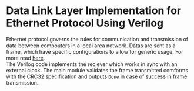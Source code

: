 # Data Link Layer Implementation for Ethernet Protocol Using Verilog  

Ethernet protocol governs the rules for communication and transmission of data between compouters in a local area network. Datas are sent as a frame, which have specific configurations to allow for generic usage. For more read [here](https://en.wikipedia.org/wiki/Ethernet_frame).  
The Verilog code implements the reciever which works in sync with an external clock. The main module validates the frame transmitted comforms with the CRC32 specification and outputs `Done` in case of success in frame transmission.
